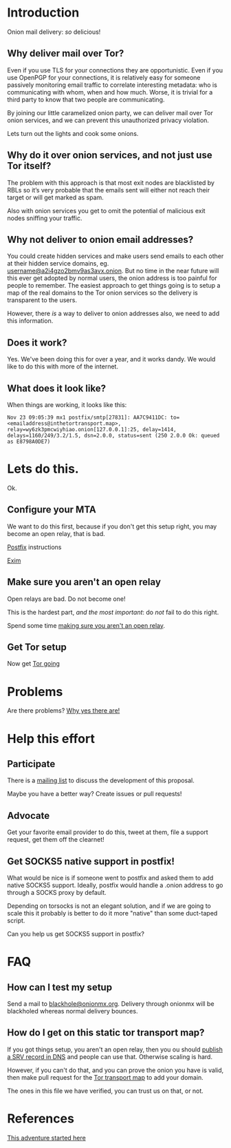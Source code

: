 # Introduction

Onion mail delivery: *so* delicious!

## Why deliver mail over Tor?

Even if you use TLS for your connections they are opportunistic. Even if you use OpenPGP for your connections, it is relatively easy for someone passively monitoring email traffic to correlate interesting metadata: who is communicating with whom, when and how much. Worse, it is trivial for a third party to know that two people are communicating. 

By joining our little caramelized onion party, we can deliver mail over Tor onion services, and we can prevent this unauthorized privacy violation. 

Lets turn out the lights and cook some onions.

## Why do it over onion services, and not just use Tor itself?

The problem with this approach is that most exit nodes are blacklisted by RBLs so it’s very probable that the emails sent will either not reach their target or will get marked as spam. 

Also with onion services you get to omit the potential of malicious exit nodes sniffing your traffic.

## Why not deliver to onion email addresses?

You could create hidden services and make users send emails to each other at their hidden service domains, eg. username@a2i4gzo2bmv9as3avx.onion. But no time in the near future will this ever get adopted by normal users, the onion address is too painful for people to remember.  The easiest approach to get things going is to setup a map of the real domains to the Tor onion services so the delivery is transparent to the users.

However, there *is* a way to deliver to onion addresses also, we need to add this information.

## Does it work?

Yes. We've been doing this for over a year, and it works dandy. We would like to do this with more of the internet.

## What does it look like?

When things are working, it looks like this:

    Nov 23 09:05:39 mx1 postfix/smtp[27831]: AA7C9411DC: to=<emailaddress@inthetortransport.map>, relay=wy6zk3pmcwiyhiao.onion[127.0.0.1]:25, delay=1414, delays=1160/249/3.2/1.5, dsn=2.0.0, status=sent (250 2.0.0 Ok: queued as E8798A0DE7)

# Lets do this.

Ok.

## Configure your MTA

We want to do this first, because if you don't get this setup right, you may become an open relay, that is bad.

[Postfix](postfix.md) instructions

[Exim](https://tech.immerda.ch/2016/12/ehlo-onion/)

## Make sure you aren't an open relay

Open relays are bad. Do not become one!

This is the hardest part, *and the most important*: do *not* fail to do this right.

Spend some time [making sure you aren't an open relay](open-relay.md).

## Get Tor setup

Now get [Tor going](tor.md)

# Problems

Are there problems? [Why yes there are!](problems.md)

# Help this effort

## Participate

There is a [mailing list](https://lists.immerda.ch/mailman/listinfo/onionmx) to discuss the development of this proposal.

Maybe you have a better way? Create issues or pull requests!

## Advocate

Get your favorite email provider to do this, tweet at them, file a support request, get them off the clearnet!

## Get SOCKS5 native support in postfix!

What would be nice is if someone went to postfix and asked them to add native SOCKS5 support. Ideally, postfix would handle a .onion address to go through a SOCKS proxy by default.

Depending on torsocks is not an elegant solution, and if we are going to scale this it probably is better to do it more "native" than some duct-taped script.

Can you help us get SOCKS5 support in postfix?

# FAQ

## How can I test my setup

Send a mail to blackhole@onionmx.org. Delivery through onionmx will be blackholed whereas normal delivery bounces.

## How do I get on this static tor transport map?

If you got things setup, you aren't an open relay, then you ou should [publish a SRV record in DNS](SRV.md) and people can use that. Otherwise scaling is hard. 

However, if you can't do that, and you can prove the onion you have is valid, then make pull request for the [Tor transport map](tor_transport) to add your domain. 

The ones in this file we have verified, you can trust us on that, or not.

# References

[This adventure started here](https://www.void.gr/kargig/blog/2014/05/10/smtp-over-hidden-services-with-postfix/)



